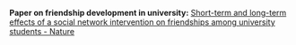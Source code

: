 
**Paper on friendship development in university:**
[Short-term and long-term effects of a social network intervention on friendships among university students - Nature](https://www.nature.com/articles/s41598-020-59594-z)


